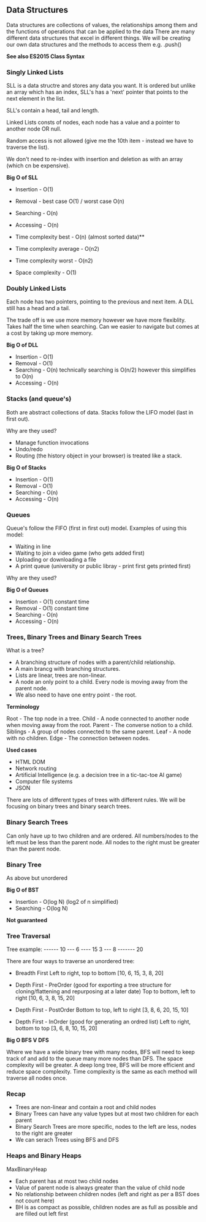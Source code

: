 ## Data Structures

Data structures are collections of values, the relationships among them and the functions of operations that can be applied to the data
There are many different data structures that excel in different things.
We will be creating our own data structures and the methods to access them e.g. .push()

**See also ES2015 Class Syntax**

### Singly Linked Lists

SLL is a data structre and stores any data you want. It is ordered but unlike an array which has an index, SLL's has a 'next' pointer that points to the next element in the list.

SLL's contain a head, tail and length.

Linked Lists consts of nodes, each node has a value and a pointer to another node OR null.

Random access is not allowed (give me the 10th item - instead we have to traverse the list).

We don't need to re-index with insertion and deletion as with an array (which cn be expensive).

**Big O of SLL**

- Insertion - O(1)
- Removal - best case O(1) / worst case O(n)
- Searching - O(n)
- Accessing - O(n)

- Time complexity best - O(n) (almost sorted data)\*\*
- Time complexity average - O(n2)
- Time complexity worst - O(n2)
- Space complexity - O(1)

### Doubly Linked Lists

Each node has two pointers, pointing to the previous and next item.
A DLL still has a head and a tail.

The trade off is we use more memory however we have more flexiblity.
Takes half the time when searching.
Can we easier to navigate but comes at a cost by taking up more memory.

**Big O of DLL**

- Insertion - O(1)
- Removal - O(1)
- Searching - O(n) technically searching is O(n/2) however this simplifies to O(n)
- Accessing - O(n)

### Stacks (and queue's)

Both are abstract collections of data.
Stacks follow the LIFO model (last in first out).

Why are they used?

- Manage function invocations
- Undo/redo
- Routing (the history object in your browser) is treated like a stack.

**Big O of Stacks**

- Insertion - O(1)
- Removal - O(1)
- Searching - O(n)
- Accessing - O(n)

### Queues

Queue's follow the FIFO (first in first out) model.
Examples of using this model:

- Waiting in line
- Waiting to join a video game (who gets added first)
- Uploading or downloading a file
- A print queue (university or public libray - print first gets printed first)

Why are they used?

**Big O of Queues**

- Insertion - O(1) constant time
- Removal - O(1) constant time
- Searching - O(n)
- Accessing - O(n)

### Trees, Binary Trees and Binary Search Trees

What is a tree?

- A branching structure of nodes with a parent/child relationship.
- A main brancg with branching structures.
- Lists are linear, trees are non-linear.
- A node an only point to a child. Every node is moving away from the parent node.
- We also need to have one entry point - the root.

**Terminology**

Root - The top node in a tree.
Child - A node connected to another node when moving away from the root.
Parent - The converse notion to a child.
Siblings - A group of nodes connected to the same parent.
Leaf - A node with no children.
Edge - The connection between nodes.

**Used cases**

- HTML DOM
- Network routing
- Artificial Intelligence (e.g. a decision tree in a tic-tac-toe AI game)
- Computer file systems
- JSON

There are lots of different types of trees with different rules. We will be focusing on binary trees and binary search trees.

### Binary Search Trees

Can only have up to two children and are ordered.
All numbers/nodes to the left must be less than the parent node.
All nodes to the right must be greater than the parent node.

### Binary Tree

As above but unordered

**Big O of BST**

- Insertion - O(log N) (log2 of n simplified)
- Searching - O(log N)

**Not guaranteed**

### Tree Traversal

Tree example:
------ 10
--- 6 ---- 15
3 --- 8 ------- 20

There are four ways to traverse an unordered tree:

- Breadth First
  Left to right, top to bottom
  [10, 6, 15, 3, 8, 20]

- Depth First - PreOrder (good for exporting a tree structure for cloning/flattening and repurposing at a later date)
  Top to bottom, left to right
  [10, 6, 3, 8, 15, 20]

- Depth First - PostOrder
  Bottom to top, left to right
  [3, 8, 6, 20, 15, 10]

- Depth First - InOrder (good for generating an ordred list)
  Left to right, bottom to top
  [3, 6, 8, 10, 15, 20]

**Big O BFS V DFS**

Where we have a wide binary tree with many nodes, BFS will need to keep track of and add to the queue many more nodes than DFS. The space complexity will be greater.
A deep long tree, BFS will be more efficient and reduce space complexity.
Time complexity is the same as each method will traverse all nodes once.

### Recap

- Trees are non-linear and contain a root and child nodes
- Binary Trees can have any value types but at most two children for each parent
- Binary Search Trees are more specific, nodes to the left are less, nodes to the right are greater
- We can serach Trees using BFS and DFS

### Heaps and Binary Heaps

MaxBinaryHeap

- Each parent has at most two child nodes
- Value of parent node is always greater than the value of child node
- No relationship between children nodes (left and right as per a BST does not count here)
- BH is as compact as possible, children nodes are as full as possible and are filled out left first

